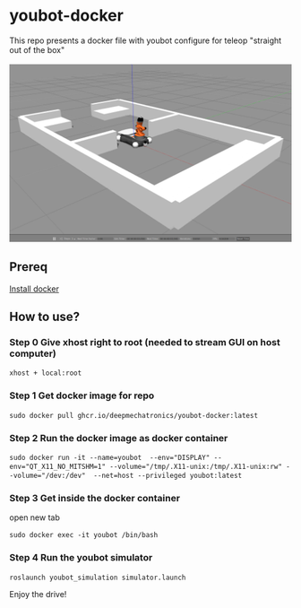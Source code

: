 # youbot-docker
This repo presents a docker file with youbot configure for teleop "straight out of the box"\
\
![youbot_teleop](https://github.com/DeepMechatronics/youbot-docker/blob/master/youbot_teleop.png)
## Prereq
[Install docker](https://docs.docker.com/engine/install/)

## How to use?
### Step 0 Give xhost right to root (needed to stream GUI on host computer)
```
xhost + local:root
```
### Step 1 Get docker image for repo

```
sudo docker pull ghcr.io/deepmechatronics/youbot-docker:latest
```

### Step 2 Run the docker image as docker container

```
sudo docker run -it --name=youbot  --env="DISPLAY" --env="QT_X11_NO_MITSHM=1" --volume="/tmp/.X11-unix:/tmp/.X11-unix:rw" --volume="/dev:/dev"  --net=host --privileged youbot:latest
```

### Step 3 Get inside the docker container

open new tab

```
sudo docker exec -it youbot /bin/bash
```
### Step 4 Run the youbot simulator

```
roslaunch youbot_simulation simulator.launch
```

Enjoy the drive!
